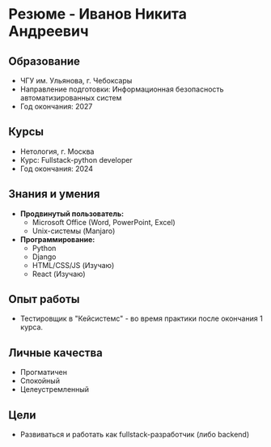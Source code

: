 # Резюме - Иванов Никита Андреевич

## Образование

* ЧГУ им. Ульянова, г. Чебоксары
* Направление подготовки: Информационная безопасность автоматизированных систем
* Год окончания: 2027

## Курсы

* Нетология, г. Москва
* Курс: Fullstack-python developer
* Год окончания: 2024

## Знания и умения

* **Продвинутый пользователь:**
    * Microsoft Office (Word, PowerPoint, Excel)
    * Unix-системы (Manjaro)
* **Программирование:**
    * Python
    * Django
    * HTML/CSS/JS (Изучаю)
    * React (Изучаю)

## Опыт работы

* Тестировщик в "Кейсистемс" - во время практики после окончания 1 курса.

## Личные качества

* Прогматичен
* Спокойный
* Целеустремленный

## Цели

* Развиваться и работать как fullstack-разработчик (либо backend)
